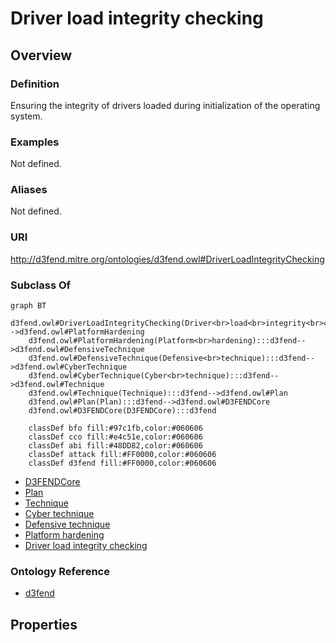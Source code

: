 # Driver load integrity checking

## Overview

### Definition
Ensuring the integrity of drivers loaded during initialization of the operating system.

### Examples
Not defined.

### Aliases
Not defined.

### URI
http://d3fend.mitre.org/ontologies/d3fend.owl#DriverLoadIntegrityChecking

### Subclass Of
```mermaid
graph BT
    d3fend.owl#DriverLoadIntegrityChecking(Driver<br>load<br>integrity<br>checking):::d3fend-->d3fend.owl#PlatformHardening
    d3fend.owl#PlatformHardening(Platform<br>hardening):::d3fend-->d3fend.owl#DefensiveTechnique
    d3fend.owl#DefensiveTechnique(Defensive<br>technique):::d3fend-->d3fend.owl#CyberTechnique
    d3fend.owl#CyberTechnique(Cyber<br>technique):::d3fend-->d3fend.owl#Technique
    d3fend.owl#Technique(Technique):::d3fend-->d3fend.owl#Plan
    d3fend.owl#Plan(Plan):::d3fend-->d3fend.owl#D3FENDCore
    d3fend.owl#D3FENDCore(D3FENDCore):::d3fend
    
    classDef bfo fill:#97c1fb,color:#060606
    classDef cco fill:#e4c51e,color:#060606
    classDef abi fill:#48DD82,color:#060606
    classDef attack fill:#FF0000,color:#060606
    classDef d3fend fill:#FF0000,color:#060606
```

- [D3FENDCore](/docs/ontology/reference/model/D3FENDCore/D3FENDCore.md)
- [Plan](/docs/ontology/reference/model/D3FENDCore/Plan/Plan.md)
- [Technique](/docs/ontology/reference/model/D3FENDCore/Plan/Technique/Technique.md)
- [Cyber technique](/docs/ontology/reference/model/D3FENDCore/Plan/Technique/Cyber%20technique/Cyber%20technique.md)
- [Defensive technique](/docs/ontology/reference/model/D3FENDCore/Plan/Technique/Cyber%20technique/Defensive%20technique/Defensive%20technique.md)
- [Platform hardening](/docs/ontology/reference/model/D3FENDCore/Plan/Technique/Cyber%20technique/Defensive%20technique/Platform%20hardening/Platform%20hardening.md)
- [Driver load integrity checking](/docs/ontology/reference/model/D3FENDCore/Plan/Technique/Cyber%20technique/Defensive%20technique/Platform%20hardening/Driver%20load%20integrity%20checking/Driver%20load%20integrity%20checking.md)


### Ontology Reference
- [d3fend](http://d3fend.mitre.org/ontologies/d3fend.owl#)

## Properties
